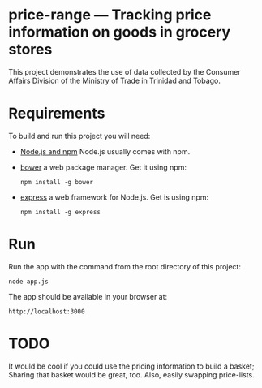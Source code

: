 # price-range — Tracking price information on goods in grocery stores
This project demonstrates the use of data collected by the Consumer Affairs Division of the Ministry of Trade in Trinidad and Tobago.

# Requirements
To build and run this project you will need:

  - [Node.js and npm](https://nodejs.org/en/download/) Node.js usually comes with npm.

  - [bower](https://bower.io/) a web package manager. Get it using npm:

        npm install -g bower

  - [express](https://expressjs.com/) a web framework for Node.js. Get is using npm:

        npm install -g express

# Run
Run the app with the command from the root directory of this project:

    node app.js

The app should be available in your browser at:

    http://localhost:3000

# TODO
It would be cool if you could use the pricing information to build a basket;
Sharing that basket would be great, too.
Also, easily swapping price-lists.
